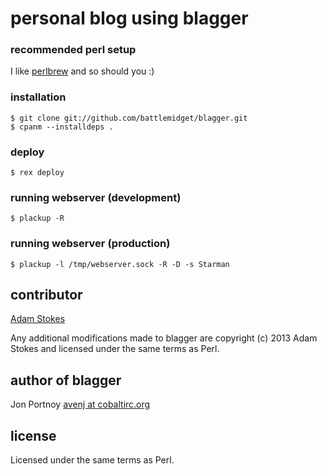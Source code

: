 # personal blog using blagger

### recommended perl setup

I like [perlbrew](http://perlbrew.pl) and so should you :)

### installation

    $ git clone git://github.com/battlemidget/blagger.git
    $ cpanm --installdeps .

### deploy

    $ rex deploy

### running webserver (development)

    $ plackup -R

### running webserver (production)

    $ plackup -l /tmp/webserver.sock -R -D -s Starman

## contributor

[Adam Stokes](mailto:adamjs@cpan.org)

Any additional modifications made to blagger are copyright (c) 2013 Adam Stokes
and licensed under the same terms as Perl.

## author of blagger

Jon Portnoy [avenj at cobaltirc.org](http://www.cobaltirc.org)

## license

Licensed under the same terms as Perl.
